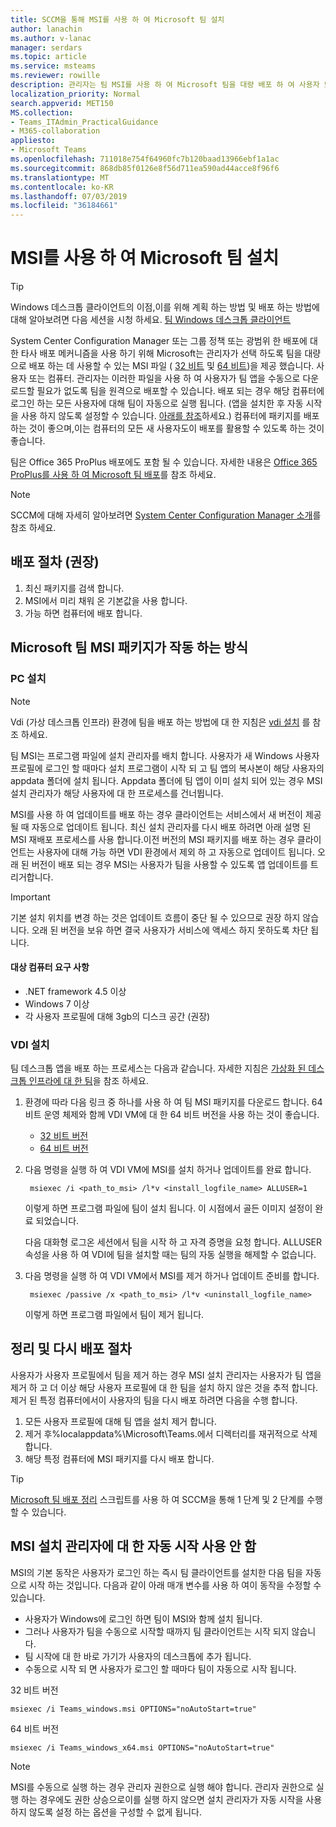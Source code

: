 ```yaml
---
title: SCCM을 통해 MSI를 사용 하 여 Microsoft 팀 설치
author: lanachin
ms.author: v-lanac
manager: serdars
ms.topic: article
ms.service: msteams
ms.reviewer: rowille
description: 관리자는 팀 MSI를 사용 하 여 Microsoft 팀을 대량 배포 하 여 사용자 또는 컴퓨터를 선택할 수 있습니다.
localization_priority: Normal
search.appverid: MET150
MS.collection:
- Teams_ITAdmin_PracticalGuidance
- M365-collaboration
appliesto:
- Microsoft Teams
ms.openlocfilehash: 711018e754f64960fc7b120baad13966ebf1a1ac
ms.sourcegitcommit: 868db85f0126e8f56d711ea590ad44acce8f96f6
ms.translationtype: MT
ms.contentlocale: ko-KR
ms.lasthandoff: 07/03/2019
ms.locfileid: "36184661"
---
```

<a name="install-microsoft-teams-using-msi"></a>MSI를 사용 하 여 Microsoft 팀 설치
=================================

> [!Tip]
> Windows 데스크톱 클라이언트의 이점,이를 위해 계획 하는 방법 및 배포 하는 방법에 대해 알아보려면 다음 세션을 시청 하세요. [팀 Windows 데스크톱 클라이언트](https://aka.ms/teams-clients)

System Center Configuration Manager 또는 그룹 정책 또는 광범위 한 배포에 대 한 타사 배포 메커니즘을 사용 하기 위해 Microsoft는 관리자가 선택 하도록 팀을 대량으로 배포 하는 데 사용할 수 있는 MSI 파일 ( [32 비트](https://aka.ms/teams32bitmsi) 및 [64 비트](https://aka.ms/teams64bitmsi))을 제공 했습니다. 사용자 또는 컴퓨터. 관리자는 이러한 파일을 사용 하 여 사용자가 팀 앱을 수동으로 다운로드할 필요가 없도록 팀을 원격으로 배포할 수 있습니다. 배포 되는 경우 해당 컴퓨터에 로그인 하는 모든 사용자에 대해 팀이 자동으로 실행 됩니다. (앱을 설치한 후 자동 시작을 사용 하지 않도록 설정할 수 있습니다. [아래를 참조](#disable-auto-launch-for-the-msi-installer)하세요.) 컴퓨터에 패키지를 배포 하는 것이 좋으며,이는 컴퓨터의 모든 새 사용자도이 배포를 활용할 수 있도록 하는 것이 좋습니다. 

팀은 Office 365 ProPlus 배포에도 포함 될 수 있습니다. 자세한 내용은 [Office 365 ProPlus를 사용 하 여 Microsoft 팀 배포](https://docs.microsoft.com/deployoffice/teams-install)를 참조 하세요.
 
> [!Note] 
> SCCM에 대해 자세히 알아보려면 [System Center Configuration Manager 소개](https://docs.microsoft.com/sccm/core/understand/introduction)를 참조 하세요.

## <a name="deployment-procedure-recommended"></a>배포 절차 (권장)
1. 최신 패키지를 검색 합니다.
2. MSI에서 미리 채워 온 기본값을 사용 합니다.
3. 가능 하면 컴퓨터에 배포 합니다.

## <a name="how-the-microsoft-teams-msi-package-works"></a>Microsoft 팀 MSI 패키지가 작동 하는 방식

### <a name="pc-installation"></a>PC 설치

> [!Note] 
> Vdi (가상 데스크톱 인프라) 환경에 팀을 배포 하는 방법에 대 한 지침은 [vdi 설치](#vdi-installation) 를 참조 하세요.

팀 MSI는 프로그램 파일에 설치 관리자를 배치 합니다. 사용자가 새 Windows 사용자 프로필에 로그인 할 때마다 설치 프로그램이 시작 되 고 팀 앱의 복사본이 해당 사용자의 appdata 폴더에 설치 됩니다. Appdata 폴더에 팀 앱이 이미 설치 되어 있는 경우 MSI 설치 관리자가 해당 사용자에 대 한 프로세스를 건너뜁니다.

MSI를 사용 하 여 업데이트를 배포 하는 경우 클라이언트는 서비스에서 새 버전이 제공 될 때 자동으로 업데이트 됩니다. 최신 설치 관리자를 다시 배포 하려면 아래 설명 된 MSI 재배포 프로세스를 사용 합니다.이전 버전의 MSI 패키지를 배포 하는 경우 클라이언트는 사용자에 대해 가능 하면 VDI 환경에서 제외 하 고 자동으로 업데이트 됩니다. 오래 된 버전이 배포 되는 경우 MSI는 사용자가 팀을 사용할 수 있도록 앱 업데이트를 트리거합니다. 

> [!Important] 
> 기본 설치 위치를 변경 하는 것은 업데이트 흐름이 중단 될 수 있으므로 권장 하지 않습니다. 오래 된 버전을 보유 하면 결국 사용자가 서비스에 액세스 하지 못하도록 차단 됩니다. 

#### <a name="target-computer-requirements"></a>대상 컴퓨터 요구 사항

- .NET framework 4.5 이상
- Windows 7 이상
- 각 사용자 프로필에 대해 3gb의 디스크 공간 (권장)

### <a name="vdi-installation"></a>VDI 설치

팀 데스크톱 앱을 배포 하는 프로세스는 다음과 같습니다. 자세한 지침은 [가상화 된 데스크톱 인프라에 대 한 팀](teams-for-vdi.md)을 참조 하세요.

1. 환경에 따라 다음 링크 중 하나를 사용 하 여 팀 MSI 패키지를 다운로드 합니다. 64 비트 운영 체제와 함께 VDI VM에 대 한 64 비트 버전을 사용 하는 것이 좋습니다.

    - [32 비트 버전](https://teams.microsoft.com/downloads/desktopurl?env=production&plat=windows&download=true&managedInstaller=true)
    - [64 비트 버전](https://teams.microsoft.com/downloads/desktopurl?env=production&plat=windows&download=true&managedInstaller=true&arch=x64)

2. 다음 명령을 실행 하 여 VDI VM에 MSI를 설치 하거나 업데이트를 완료 합니다.

        msiexec /i <path_to_msi> /l*v <install_logfile_name> ALLUSER=1

    이렇게 하면 프로그램 파일에 팀이 설치 됩니다. 이 시점에서 골든 이미지 설정이 완료 되었습니다.

    다음 대화형 로그온 세션에서 팀을 시작 하 고 자격 증명을 요청 합니다. ALLUSER 속성을 사용 하 여 VDI에 팀을 설치할 때는 팀의 자동 실행을 해제할 수 없습니다.

3. 다음 명령을 실행 하 여 VDI VM에서 MSI를 제거 하거나 업데이트 준비를 합니다.

        msiexec /passive /x <path_to_msi> /l*v <uninstall_logfile_name>

    이렇게 하면 프로그램 파일에서 팀이 제거 됩니다.

## <a name="clean-up-and-redeployment-procedure"></a>정리 및 다시 배포 절차

사용자가 사용자 프로필에서 팀을 제거 하는 경우 MSI 설치 관리자는 사용자가 팀 앱을 제거 하 고 더 이상 해당 사용자 프로필에 대 한 팀을 설치 하지 않은 것을 추적 합니다. 제거 된 특정 컴퓨터에서이 사용자의 팀을 다시 배포 하려면 다음을 수행 합니다.

1. 모든 사용자 프로필에 대해 팀 앱을 설치 제거 합니다. 
2. 제거 후%localappdata%\Microsoft\Teams\.에서 디렉터리를 재귀적으로 삭제 합니다.
3. 해당 특정 컴퓨터에 MSI 패키지를 다시 배포 합니다.

> [!TIP] 
> [Microsoft 팀 배포 정리](scripts/Powershell-script-teams-deployment-clean-up.md) 스크립트를 사용 하 여 SCCM을 통해 1 단계 및 2 단계를 수행할 수 있습니다.

## <a name="disable-auto-launch-for-the-msi-installer"></a>MSI 설치 관리자에 대 한 자동 시작 사용 안 함

MSI의 기본 동작은 사용자가 로그인 하는 즉시 팀 클라이언트를 설치한 다음 팀을 자동으로 시작 하는 것입니다. 다음과 같이 아래 매개 변수를 사용 하 여이 동작을 수정할 수 있습니다.

- 사용자가 Windows에 로그인 하면 팀이 MSI와 함께 설치 됩니다.
- 그러나 사용자가 팀을 수동으로 시작할 때까지 팀 클라이언트는 시작 되지 않습니다.
- 팀 시작에 대 한 바로 가기가 사용자의 데스크톱에 추가 됩니다.
- 수동으로 시작 되 면 사용자가 로그인 할 때마다 팀이 자동으로 시작 됩니다.

32 비트 버전
```
msiexec /i Teams_windows.msi OPTIONS="noAutoStart=true"
```
64 비트 버전
```
msiexec /i Teams_windows_x64.msi OPTIONS="noAutoStart=true"
```

> [!Note]
>  MSI를 수동으로 실행 하는 경우 관리자 권한으로 실행 해야 합니다. 관리자 권한으로 실행 하는 경우에도 권한 상승으로이를 실행 하지 않으면 설치 관리자가 자동 시작을 사용 하지 않도록 설정 하는 옵션을 구성할 수 없게 됩니다.
